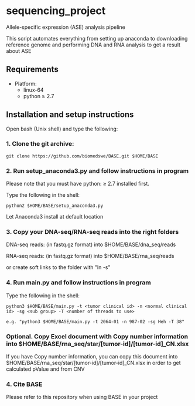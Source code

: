 # sequencing_project
Allele-specific expression (ASE) analysis pipeline

This script automates everything from setting up anaconda to downloading reference genome and performing DNA and RNA analysis to get a result about ASE

## Requirements
- Platform: 
    - linux-64
    - python ≥ 2.7
    
    
## Installation and setup instructions
Open bash (Unix shell) and type the following:

### 1. Clone the git archive:


```
git clone https://github.com/biomedswe/BASE.git $HOME/BASE
```

### 2. Run setup_anaconda3.py and follow instructions in program
Please note that you must have python: ≥ 2.7 installed first.

Type the following in the shell:
```
python2 $HOME/BASE/setup_anaconda3.py
```

Let Anaconda3 install at default location

### 3. Copy your DNA-seq/RNA-seq reads into the right folders

DNA-seq reads: (in fastq.gz format) into $HOME/BASE/dna_seq/reads 

RNA-seq reads: (in fastq.gz format) into $HOME/BASE/rna_seq/reads

or create soft links to the folder with "ln -s"


### 4. Run main.py and follow instructions in program
Type the following in the shell:
```
python3 $HOME/BASE/main.py -t <tumor clinical id> -n <normal clinical id> -sg <sub group> -T <number of threads to use>

e.g. "python3 $HOME/BASE/main.py -t 2064-01 -n 987-02 -sg Heh -T 38"

```

### Optional. Copy Excel document with Copy number information into $HOME/BASE/rna_seq/star/[tumor-id]/[tumor-id]_CN.xlsx

If you have Copy number information, you can copy this document into $HOME/BASE/rna_seq/star/[tumor-id]/[tumor-id]_CN.xlsx 
in order to get calculated pValue and from CNV

### 4. Cite BASE

Please refer to this repository when using BASE in your project
    
 
